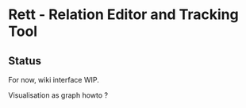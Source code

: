 Rett - Relation Editor and Tracking Tool
========================================

Status
------

For now, wiki interface WIP.

Visualisation as graph howto ?
